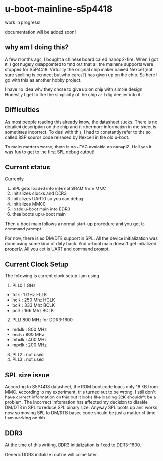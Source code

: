# u-boot-mainline-s5p4418

work in progress!!

documentation will be added soon!

## why am I doing this?
A few months ago, I bought a chinese board called nanopi2-fire.
When I got it, I got hugely disappointed to find out that all the mainline supports
were stopped for S5P4418. Virtually the original chip maker named Nexcell(not sure spelling is connect but who cares?) 
has given up on the chip. So here I go with this as another hobby project.

I have no idea why they chose to give up on chip with simple design. Honestly I get to like the simplicity of the chip as I dig deeper into it.

## Difficulties
As most people reading this already know, the datasheet sucks. There is no detailed description
on the chip and furthermore information in the sheet is sometimes incorrect.
To deal with this, I had to constantly refer to the so called BSP source code released by Nexcell in the old u-boot.

To make matters worse, there is no JTAG avaiable on nanopi2. Hell yes it was fun to get to the first SPL debug output!

## Current status
Currently
1. SPL gets loaded into internal SRAM from MMC
2. initializes clocks and DDR3
3. initializes UART0 so you can debug
4. initializes MMC0
5. loads u-boot main into DDR3
6. then boots up u-boot main

Then u-boot main follows a normal start-up procedure and you get to command prompt.

For now, there is no DM/DTB support in SPL. All the device initialization was done using some kind of dirty hack.
And u-boot main doesn't get initialized properly. All you get is UART and command prompt.

## Current Clock Setup
The following is current clock setup I am using
1. PLL0   1 GHz
  * fclk   : 1 GHz FCLK
  * hclk   : 250 Mhz HCLK
  * bclk   : 333 Mhz BCLK
  * pclk   : 166 Mhz BCLK
2. PLL1   800 MHz for DDR3-1600
  * mdclk  : 800 MHz
  * mclk   : 800 MHz
  * mbclk  : 400 MHz
  * mpclk  : 200 MHz
3. PLL2   : not used
4. PLL3   : not used

## SPL size issue
According to S5P4418 datasheet, the ROM boot code loads only 16 KB from MMC. According to my experiment, this turned out to be wrong.
I still don't have correct information on this but it looks like loading 32K shouldn't be a problem.
The incorrect information has affected my decision to disable DM/DTB in SPL to reduce SPL binary size.
Anyway SPL boots up and works now so moving SPL to DM/DTB based code should be just a matter of time.
I am working on this.

## DDR3
At the time of this writing, DDR3 initialization is fixed to DDR3-1600.

Generic DDR3 initialize routine will come later.
